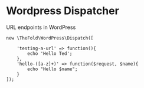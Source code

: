 # Wordpress Dispatcher

URL endpoints in WordPress

```
new \TheFold\WordPress\Dispatch([

    'testing-a-url' => function(){
        echo 'Hello Ted'; 
    },
    'hello-([a-z]+)' => function($request, $name){
        echo "Hello $name";
    }
]);
```
